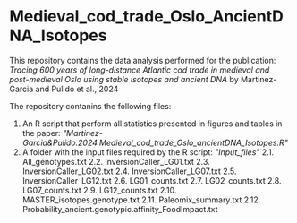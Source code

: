# Medieval_cod_trade_Oslo_AncientDNA_Isotopes
This repository contains the data analysis performed for the publication: *Tracing 600 years of long-distance Atlantic cod trade in medieval and post-medieval Oslo using stable isotopes and ancient DNA* by Martinez-Garcia and Pulido et al., 2024

The repository contanins the following files:

1. An R script that perform all statistics presented in figures and tables in the paper: *"Martinez-Garcia&Pulido.2024.Medieval_cod_trade_Oslo_ancientDNA_Isotopes.R"*
2. A folder with the input files required by the R script: *"Input_files"*
   2.1. All_genotypes.txt
   2.2. InversionCaller_LG01.txt
   2.3. InversionCaller_LG02.txt
   2.4. InversionCaller_LG07.txt
   2.5. InversionCaller_LG12.txt
   2.6. LG01_counts.txt
   2.7. LG02_counts.txt
   2.8. LG07_counts.txt
   2.9. LG12_counts.txt
   2.10. MASTER_isotopes.genotype.txt
   2.11. Paleomix_summary.txt
   2.12. Probability_ancient.genotypic.affinity_FoodImpact.txt
   









